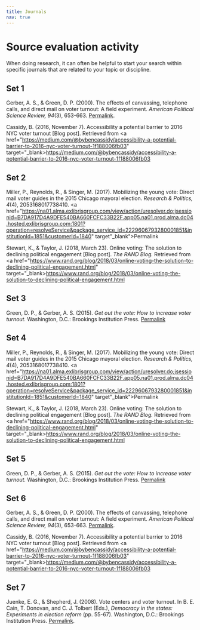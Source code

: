 ```yaml
---
title: Journals
nav: true
---
```

# Source evaluation activity

When doing research, it can often be helpful to start your search within specific journals that are related to your topic or discipline.

## Set 1
Gerber, A. S., & Green, D. P. (2000). The effects of canvassing, telephone calls, and direct mail on voter turnout: A field experiment. *American Political Science Review, 94*(3), 653-663. <a href="https://na01.alma.exlibrisgroup.com/view/action/uresolver.do;jsessionid=38FFB3F4FBB72539F4A08E73CAE53496.app03.na01.prod.alma.dc04.hosted.exlibrisgroup.com:1801?operation=resolveService&package_service_id=2229601219480001851&institutionId=1851&customerId=1840" target="_blank">Permalink</a>. 

Cassidy, B. (2016, November 7). Accessibility a potential barrier to 2016 NYC voter turnout [Blog post]. Retrieved from <a href="https://medium.com/@bybencassidy/accessibility-a-potential-barrier-to-2016-nyc-voter-turnout-1f188006fb03" target="_blank>https://medium.com/@bybencassidy/accessibility-a-potential-barrier-to-2016-nyc-voter-turnout-1f188006fb03</a>

## Set 2
Miller, P., Reynolds, R., & Singer, M. (2017). Mobilizing the young vote: Direct mail voter guides in the 2015 Chicago mayoral election. *Research & Politics, 4*(4), 2053168017738410. <a href="https://na01.alma.exlibrisgroup.com/view/action/uresolver.do;jsessionid=B7DA917D4A9DFE540BA660FCFC33B22F.app05.na01.prod.alma.dc04.hosted.exlibrisgroup.com:1801?operation=resolveService&package_service_id=2229606793280001851&institutionId=1851&customerId=1840" target"_blank">Permalink</a>

Stewart, K., & Taylor, J. (2018, March 23). Online voting: The solution to declining political engagement [Blog post]. *The RAND Blog.* Retrieved from <a href="https://www.rand.org/blog/2018/03/online-voting-the-solution-to-declining-political-engagement.html" target="_blank>https://www.rand.org/blog/2018/03/online-voting-the-solution-to-declining-political-engagement.html</a>

## Set 3
Green, D. P., & Gerber, A. S. (2015). *Get out the vote: How to increase voter turnout.* Washington, D.C.: Brookings Institution Press. <a href="https://ida.lib.uidaho.edu:2127/lib/uidaho/reader.action?docID=5179909&ppg=100" target="_blank">Permalink</a>

## Set 4
Miller, P., Reynolds, R., & Singer, M. (2017). Mobilizing the young vote: Direct mail voter guides in the 2015 Chicago mayoral election. *Research & Politics, 4*(4), 2053168017738410. <a href="https://na01.alma.exlibrisgroup.com/view/action/uresolver.do;jsessionid=B7DA917D4A9DFE540BA660FCFC33B22F.app05.na01.prod.alma.dc04.hosted.exlibrisgroup.com:1801?operation=resolveService&package_service_id=2229606793280001851&institutionId=1851&customerId=1840" target"_blank">Permalink</a>

Stewart, K., & Taylor, J. (2018, March 23). Online voting: The solution to declining political engagement [Blog post]. *The RAND Blog.* Retrieved from <a href="https://www.rand.org/blog/2018/03/online-voting-the-solution-to-declining-political-engagement.html" target="_blank>https://www.rand.org/blog/2018/03/online-voting-the-solution-to-declining-political-engagement.html</a>
 
## Set 5
Green, D. P., & Gerber, A. S. (2015). *Get out the vote: How to increase voter turnout.* Washington, D.C.: Brookings Institution Press. <a href="https://ida.lib.uidaho.edu:2127/lib/uidaho/reader.action?docID=5179909&ppg=100" target="_blank">Permalink</a>

## Set 6
Gerber, A. S., & Green, D. P. (2000). The effects of canvassing, telephone calls, and direct mail on voter turnout: A field experiment. *American Political Science Review, 94*(3), 653-663. <a href="https://na01.alma.exlibrisgroup.com/view/action/uresolver.do;jsessionid=38FFB3F4FBB72539F4A08E73CAE53496.app03.na01.prod.alma.dc04.hosted.exlibrisgroup.com:1801?operation=resolveService&package_service_id=2229601219480001851&institutionId=1851&customerId=1840" target="_blank">Permalink</a>. 

Cassidy, B. (2016, November 7). Accessibility a potential barrier to 2016 NYC voter turnout [Blog post]. Retrieved from <a href="https://medium.com/@bybencassidy/accessibility-a-potential-barrier-to-2016-nyc-voter-turnout-1f188006fb03" target="_blank>https://medium.com/@bybencassidy/accessibility-a-potential-barrier-to-2016-nyc-voter-turnout-1f188006fb03</a>

## Set 7
Juenke, E. G., & Shepherd, J. (2008). Vote centers and voter turnout. In B. E. Cain, T. Donovan, and C. J. Tolbert (Eds.), *Democracy in the states: Experiments in election reform* (pp. 55-67). Washington, D.C.: Brookings Institution Press. <a href="https://ida.lib.uidaho.edu:2127/lib/uidaho/reader.action?docID=472683&ppg=64" target="_blank">Permalink</a>.
